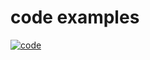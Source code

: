 # code examples



[![code][veridian]][self]

[self]: https://github.com/noriah/code

[veridian]:https://forthebadge.com/images/badges/approved-by-veridian-dynamics.svg
